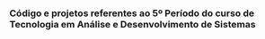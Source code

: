 ### Código e projetos referentes ao 5º Período do curso de Tecnologia em Análise e Desenvolvimento de Sistemas